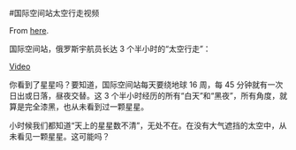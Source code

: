 #国际空间站太空行走视频

From [here](https://yinwang1.substack.com/p/984).

国际空间站，俄罗斯宇航员长达 3 个半小时的“太空行走”：

[Video](https://www.youtube-nocookie.com/embed/cIXnT2UCq80)

<span>你看到了星星吗？要知道，国际空间站每天要绕地球 16 周，每 45 分钟就有一次日出或日落，昼夜交替。这 3 个半小时经历的所有“白天”和“黑夜”，所有角度，就算是完全漆黑，也从未看到过一颗星星。</span>  

<span>小时候我们都知道“天上的星星数不清”，无处不在。在没有大气遮挡的太空中，从未看见一颗星星。这可能吗？</span>
